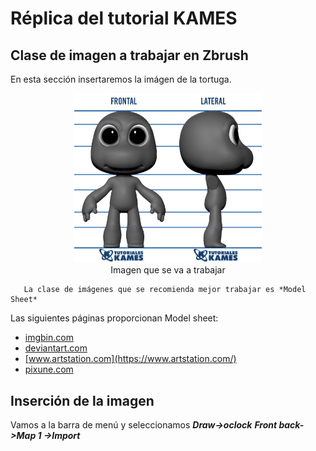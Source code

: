# Réplica del tutorial KAMES

## Clase de imagen a trabajar en Zbrush 
En esta sección insertaremos la imágen de la tortuga.
<center>
<img src = "./Referencia/Model-sheet-tortuga.jpg" width = "300px" />
<br/>Imagen que se va a trabajar
</center>

 ```
    La clase de imágenes que se recomienda mejor trabajar es *Model Sheet*  
```
Las siguientes páginas proporcionan Model sheet: 
+ [imgbin.com](https://imgbin.com/)
+ [deviantart.com](https://www.deviantart.com/)
+ [www.artstation.com](https://www.artstation.com/)
+ [pixune.com](https://pixune.com/)

## Inserción de la imagen
Vamos a la barra de menú y seleccionamos ***Draw->oclock***
***Front back->Map 1 ->Import***